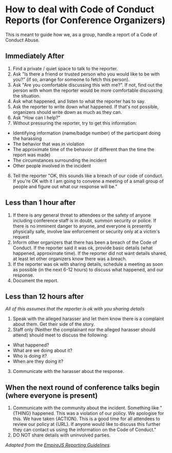 # How to deal with Code of Conduct Reports (for Conference Organizers)

This is meant to guide how we, as a group, handle a report of a Code of Conduct Abuse.

## Immediately After

1. Find a private / quiet space to talk to the reporter.
2. Ask "Is there a friend or trusted person who you would like to be with you?" (if so, arrange for someone to fetch this person).
3. Ask "Are you comfortable discussing this with me?". If not, find out the person with whom the reporter would be more comfortable discussing the situation.
4. Ask what happened, and listen to what the reporter has to say.
5. Ask the reporter to write down what happened. If that's not possible, organizers should write down as much as they can.
6. Ask "How can I help?"
7. Without pressuring the reporter, try to get this information:
  * Identifying information (name/badge number) of the participant doing the harassing
  * The behavior that was in violation
  * The approximate time of the behavior (if different than the time the report was made)
  * The circumstances surrounding the incident
  * Other people involved in the incident
8. Tell the reporter "OK, this sounds like a breach of our code of conduct. If you're OK with it I am going to convene a meeting of a small group of people and figure out what our response will be."

## Less than 1 hour after

1. If there is any general threat to attendees or the safety of anyone including conference staff is in doubt, summon security or police. If there is no imminent danger to anyone, and everyone is presently physically safe, involve law enforcement or security only at a victim's request
2. Inform other organizers that there has been a breach of the Code of Conduct. If the reporter said it was ok, provide basic details (what happened, approximate time). If the reporter did not want details shared, at least let other organizers know there was a breach.
3. If the reporter was ok with sharing details, schedule a meeting as soon as possible (in the next 6-12 hours) to discuss what happened, and our response.
4. Document the report.

## Less than 12 hours after

*All of this assumes that the reporter is ok with you sharing details*

1. Speak with the alleged harasser and let them know there is a complaint about them. Get their side of the story.
2. Staff only (Neither the complainant nor the alleged harasser should attend) should meet to discuss the following:
  * What happened?
  * What are we doing about it?
  * Who is doing it?
  * When are they doing it?
3. Communicate with the harasser about the response. 

## When the next round of conference talks begin (where everyone is present)

1. Communicate with the community about the incident. Something like "{THING} happened. This was a violation of our policy. We apologise for this. We have taken {ACTION}. This is a good time for all attendees to review our policy at {URL}. If anyone would like to discuss this further they can contact us using the information on the Code of Conduct."
2. DO NOT share details with uninvolved parties.

*Adapted from the [EmpireJS Reporting Guidelines](https://github.com/EmpireJS/Code-of-Conduct/blob/master/COC_REPORTING.md).*
